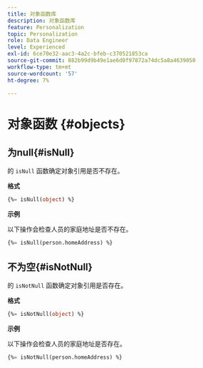 ```yaml
---
title: 对象函数库
description: 对象函数库
feature: Personalization
topic: Personalization
role: Data Engineer
level: Experienced
exl-id: 6ce70e32-aac3-4a2c-bfeb-c370521853ca
source-git-commit: 882b99d9b49e1ae6d0f97872a74dc5a8a4639050
workflow-type: tm+mt
source-wordcount: '57'
ht-degree: 7%

---
```


# 对象函数 {#objects}

## 为null{#isNull}

的 `isNull` 函数确定对象引用是否不存在。

**格式**

```sql
{%= isNull(object) %}
```

**示例**

以下操作会检查人员的家庭地址是否不存在。

```sql
{%= isNull(person.homeAddress) %}
```

## 不为空{#isNotNull}

的 `isNotNull` 函数确定对象引用是否存在。

**格式**

```sql
{%= isNotNull(object) %}
```

**示例**

以下操作会检查人员的家庭地址是否存在。

```sql
{%= isNotNull(person.homeAddress) %}
```

